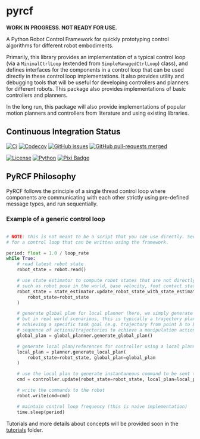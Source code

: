 # pyrcf

**WORK IN PROGRESS. NOT READY FOR USE.**

A Python Robot Control Framework for quickly prototyping control algorithms for different robot embodiments.

Primarily, this library provides an implementation of a typical control loop (via a `MinimalCtrlLoop` (extended from `SimpleManagedCtrlLoop`) class),
and defines interfaces for the components in a control loop that can be used directly in these control loop implementations. It also provides utility and debugging tools that will be useful for developing controllers and planners for different robots. This package also provides implementations of basic
controllers and planners.

In the long run, this package will also provide implementations of popular motion planners and controllers from literature and using existing libraries.

## Continuous Integration Status

[![Ci](https://github.com/justagist/pyrcf/actions/workflows/ci.yml/badge.svg?branch=main)](https://github.com/justagist/pyrcf/actions/workflows/ci.yml?query=branch%3Amain)
[![Codecov](https://codecov.io/gh/justagist/pyrcf/branch/main/graph/badge.svg?token=Y212GW1PG6)](https://codecov.io/gh/justagist/pyrcf)
[![GitHub issues](https://img.shields.io/github/issues/justagist/pyrcf.svg)](https://github.com/justagist/pyrcf/issues/)
[![GitHub pull-requests merged](https://badgen.net/github/merged-prs/justagist/pyrcf)](https://github.com/justagist/pyrcf/pulls?q=is%3Amerged)
<!-- [![GitHub release](https://img.shields.io/github/release/justagist/pyrcf.svg)](https://github.com/justagist/pyrcf/releases/) -->
[![License](https://img.shields.io/pypi/l/bencher)](https://opensource.org/license/mit/)
[![Python](https://img.shields.io/badge/python-3.10%20%7C%203.11-blue)](https://www.python.org/downloads/)
[![Pixi Badge](https://img.shields.io/endpoint?url=https://raw.githubusercontent.com/prefix-dev/pixi/main/assets/badge/v0.json)](https://pixi.sh)


## PyRCF Philosophy

PyRCF follows the principle of a single thread control loop where components are communicating with each other strictly using pre-defined message types,
and run sequentially.

### Example of a generic control loop

```python

# NOTE: this is not meant to be a script that you can use directly. See it as more of a pseudocode
# for a control loop that can be written using the framework.

period: float = 1.0 / loop_rate
while True:
    # read latest robot state
    robot_state = robot.read()

    # use state estimator to compute robot states that are not directly observable from the robot interface
    # such as robot pose in the world, base velocity, foot contact states, etc.
    robot_state = state_estimator.update_robot_state_with_state_estimates(
        robot_state=robot_state
    )

    # generate global plan for local planner (here, we simply generate a fake plan using user input)
    # but in real world scenarious, this is typically a trajectory plan or action sequence for
    # achieving a specific task goal (e.g. trajectory from point A to B avoiding collision, or
    # sequence of actions/trajectories to achieve a manipulation action)
    global_plan = global_planner.generate_global_plan()

    # generate local plan/references for controller using a local planner, given global plan target
    local_plan = planner.generate_local_plan(
        robot_state=robot_state, global_plan=global_plan
    )

    # use the local plan to generate instantaneous command to be sent to the robot
    cmd = controller.update(robot_state=robot_state, local_plan=local_plan)

    # write the commands to the robot
    robot.write(cmd=cmd)

    # maintain control loop frequency (this is naive implementation)
    time.sleep(period)

```

Tutorials and more details about concepts will be provided soon in the [tutorials](examples/tutorials) folder.
